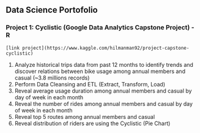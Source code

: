 ## Data Science Portofolio

### Project 1: Cyclistic (Google Data Analytics Capstone Project) - R
    [link project](https://www.kaggle.com/hilmanman92/project-capstone-cyclistic)
  1. Analyze historical trips data from past 12 months to identify trends and discover relations between
     bike usage among annual members and casual (~3.8 millions records)
  2. Perform Data Cleansing and ETL (Extract, Transform, Load)
  3. Reveal average usage duration among annual members and casual by day of week in each month
  4. Reveal the number of rides among annual members and casual by day of week in each month
  5. Reveal top 5 routes among annual members and casual
  6. Reveal distribution of riders are using the Cyclistic (Pie Chart)

